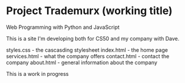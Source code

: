 # Project Trademurx (working title)

Web Programming with Python and JavaScript

This is a site I'm developing both for CS50 and my company with Dave.

styles.css - the cascasding stylesheet
index.html - the home page
services.html - what the company offers
contact.html - contact the company
about.html - general information about the company

This is a work in progress
